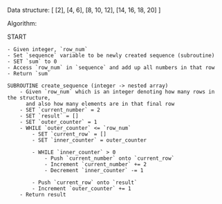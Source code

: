 Data structure:
[
  [2],
  [4, 6],
  [8, 10, 12],
  [14, 16, 18, 20]
]


Algorithm:

START

    - Given integer, `row_num`
    - Set `sequence` variable to be newly created sequence (subroutine)
    - SET `sum` to 0
    - Access `row_num` in `sequence` and add up all numbers in that row
    - Return `sum`

    SUBROUTINE create_sequence (integer -> nested array)
        - Given `row_num` which is an integer denoting how many rows in the structure,
          and also how many elements are in that final row
        - SET `current_number` = 2
        - SET `result` = []
        - SET `outer_counter` = 1
        - WHILE `outer_counter` <= `row_num`
            - SET `current_row` = []
            - SET `inner_counter` = outer_counter

            - WHILE `inner_counter` > 0
                - Push `current_number` onto `current_row`
                - Increment `current_number` += 2
                - Decrement `inner_counter` -= 1

            - Push `current_row` onto `result`
            - Increment `outer_counter` += 1
        - Return result



